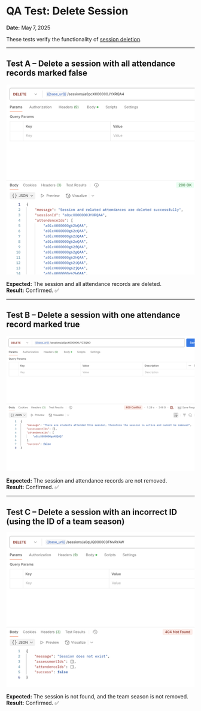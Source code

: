 # QA Test: Delete Session

**Date:** May 7, 2025  

These tests verify the functionality of [session deletion](./../../docs/session-delete.md).

---

## Test A – Delete a session with all attendance records marked **false**

![Delete‑session test 1](./images/delete-session-test_1.png)

**Expected:** The session and all attendance records are deleted.  
**Result:** Confirmed. ✅

---

## Test B – Delete a session with one attendance record marked **true**

![Delete‑session test 2](./images/delete-session-test_2.png)

**Expected:** The session and attendance records are not removed.  
**Result:** Confirmed. ✅

--- 

## Test C – Delete a session with an incorrect ID (using the ID of a team season)

![Delete‑session test 3](./images/delete-session-test_3.png)

**Expected:** The session is not found, and the team season is not removed.  
**Result:** Confirmed. ✅
